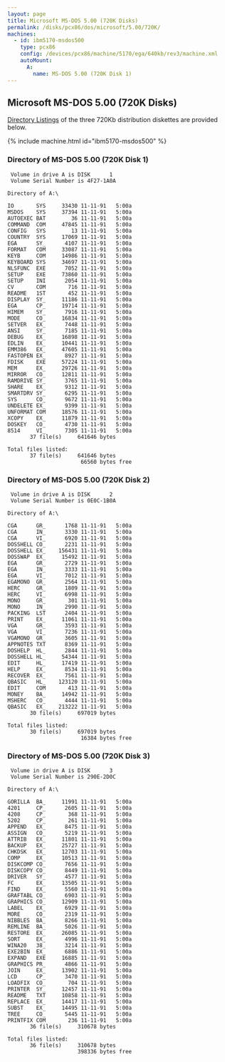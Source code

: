 ```yaml
---
layout: page
title: Microsoft MS-DOS 5.00 (720K Disks)
permalink: /disks/pcx86/dos/microsoft/5.00/720K/
machines:
  - id: ibm5170-msdos500
    type: pcx86
    config: /devices/pcx86/machine/5170/ega/640kb/rev3/machine.xml
    autoMount:
      A:
        name: MS-DOS 5.00 (720K Disk 1)
---
```


Microsoft MS-DOS 5.00 (720K Disks)
----------------------------------

[Directory Listings](#directory-of-ms-dos-500-720k-disk-1) of the three 720Kb distribution diskettes are provided below.

{% include machine.html id="ibm5170-msdos500" %}

### Directory of MS-DOS 5.00 (720K Disk 1) 

	 Volume in drive A is DISK      1
	 Volume Serial Number is 4F27-1A0A

	Directory of A:\

	IO       SYS     33430 11-11-91   5:00a
	MSDOS    SYS     37394 11-11-91   5:00a
	AUTOEXEC BAT        36 11-11-91   5:00a
	COMMAND  COM     47845 11-11-91   5:00a
	CONFIG   SYS        13 11-11-91   5:00a
	COUNTRY  SYS     17069 11-11-91   5:00a
	EGA      SY_      4107 11-11-91   5:00a
	FORMAT   COM     33087 11-11-91   5:00a
	KEYB     COM     14986 11-11-91   5:00a
	KEYBOARD SYS     34697 11-11-91   5:00a
	NLSFUNC  EXE      7052 11-11-91   5:00a
	SETUP    EXE     73860 11-11-91   5:00a
	SETUP    INI      2054 11-11-91   5:00a
	CV       COM       716 11-11-91   5:00a
	README   1ST       452 11-11-91   5:00a
	DISPLAY  SY_     11186 11-11-91   5:00a
	EGA      CP_     19714 11-11-91   5:00a
	HIMEM    SY_      7916 11-11-91   5:00a
	MODE     CO_     16834 11-11-91   5:00a
	SETVER   EX_      7448 11-11-91   5:00a
	ANSI     SY_      7185 11-11-91   5:00a
	DEBUG    EX_     16898 11-11-91   5:00a
	EDLIN    EX_     10441 11-11-91   5:00a
	EMM386   EX_     47605 11-11-91   5:00a
	FASTOPEN EX_      8927 11-11-91   5:00a
	FDISK    EXE     57224 11-11-91   5:00a
	MEM      EX_     29726 11-11-91   5:00a
	MIRROR   CO_     12811 11-11-91   5:00a
	RAMDRIVE SY_      3765 11-11-91   5:00a
	SHARE    EX_      9312 11-11-91   5:00a
	SMARTDRV SY_      6295 11-11-91   5:00a
	SYS      CO_      9672 11-11-91   5:00a
	UNDELETE EX_      9399 11-11-91   5:00a
	UNFORMAT COM     18576 11-11-91   5:00a
	XCOPY    EX_     11879 11-11-91   5:00a
	DOSKEY   CO_      4730 11-11-91   5:00a
	8514     VI_      7305 11-11-91   5:00a
	       37 file(s)     641646 bytes

	Total files listed:
	       37 file(s)     641646 bytes
	                       66560 bytes free

### Directory of MS-DOS 5.00 (720K Disk 2) 

	 Volume in drive A is DISK      2
	 Volume Serial Number is 0E0C-1B0A

	Directory of A:\

	CGA      GR_      1768 11-11-91   5:00a
	CGA      IN_      3330 11-11-91   5:00a
	CGA      VI_      6920 11-11-91   5:00a
	DOSSHELL CO_      2231 11-11-91   5:00a
	DOSSHELL EX_    156431 11-11-91   5:00a
	DOSSWAP  EX_     15492 11-11-91   5:00a
	EGA      GR_      2729 11-11-91   5:00a
	EGA      IN_      3333 11-11-91   5:00a
	EGA      VI_      7012 11-11-91   5:00a
	EGAMONO  GR_      2564 11-11-91   5:00a
	HERC     GR_      1809 11-11-91   5:00a
	HERC     VI_      6998 11-11-91   5:00a
	MONO     GR_       301 11-11-91   5:00a
	MONO     IN_      2990 11-11-91   5:00a
	PACKING  LST      2404 11-11-91   5:00a
	PRINT    EX_     11061 11-11-91   5:00a
	VGA      GR_      3593 11-11-91   5:00a
	VGA      VI_      7236 11-11-91   5:00a
	VGAMONO  GR_      3605 11-11-91   5:00a
	APPNOTES TXT      8369 11-11-91   5:00a
	DOSHELP  HL_      2844 11-11-91   5:00a
	DOSSHELL HL_     54344 11-11-91   5:00a
	EDIT     HL_     17419 11-11-91   5:00a
	HELP     EX_      8534 11-11-91   5:00a
	RECOVER  EX_      7561 11-11-91   5:00a
	QBASIC   HL_    123120 11-11-91   5:00a
	EDIT     COM       413 11-11-91   5:00a
	MONEY    BA_     14942 11-11-91   5:00a
	MSHERC   CO_      4444 11-11-91   5:00a
	QBASIC   EX_    213222 11-11-91   5:00a
	       30 file(s)     697019 bytes

	Total files listed:
	       30 file(s)     697019 bytes
	                       16384 bytes free

### Directory of MS-DOS 5.00 (720K Disk 3) 

	 Volume in drive A is DISK      3
	 Volume Serial Number is 290E-2D0C

	Directory of A:\

	GORILLA  BA_     11991 11-11-91   5:00a
	4201     CP_      2605 11-11-91   5:00a
	4208     CP_       368 11-11-91   5:00a
	5202     CP_       261 11-11-91   5:00a
	APPEND   EX_      8475 11-11-91   5:00a
	ASSIGN   CO_      5219 11-11-91   5:00a
	ATTRIB   EX_     11801 11-11-91   5:00a
	BACKUP   EX_     25727 11-11-91   5:00a
	CHKDSK   EX_     12703 11-11-91   5:00a
	COMP     EX_     10513 11-11-91   5:00a
	DISKCOMP CO_      7656 11-11-91   5:00a
	DISKCOPY CO_      8449 11-11-91   5:00a
	DRIVER   SY_      4577 11-11-91   5:00a
	FC       EX_     13505 11-11-91   5:00a
	FIND     EX_      5560 11-11-91   5:00a
	GRAFTABL CO_      6903 11-11-91   5:00a
	GRAPHICS CO_     12909 11-11-91   5:00a
	LABEL    EX_      6929 11-11-91   5:00a
	MORE     CO_      2319 11-11-91   5:00a
	NIBBLES  BA_      8266 11-11-91   5:00a
	REMLINE  BA_      5026 11-11-91   5:00a
	RESTORE  EX_     26085 11-11-91   5:00a
	SORT     EX_      4996 11-11-91   5:00a
	WINA20   38_      3214 11-11-91   5:00a
	EXE2BIN  EX_      6886 11-11-91   5:00a
	EXPAND   EXE     16885 11-11-91   5:00a
	GRAPHICS PR_      4866 11-11-91   5:00a
	JOIN     EX_     13902 11-11-91   5:00a
	LCD      CP_      3470 11-11-91   5:00a
	LOADFIX  CO_       704 11-11-91   5:00a
	PRINTER  SY_     12457 11-11-91   5:00a
	README   TXT     10858 11-11-91   5:00a
	REPLACE  EX_     14417 11-11-91   5:00a
	SUBST    EX_     14495 11-11-91   5:00a
	TREE     CO_      5445 11-11-91   5:00a
	PRINTFIX COM       236 11-11-91   5:00a
	       36 file(s)     310678 bytes

	Total files listed:
	       36 file(s)     310678 bytes
	                      398336 bytes free
